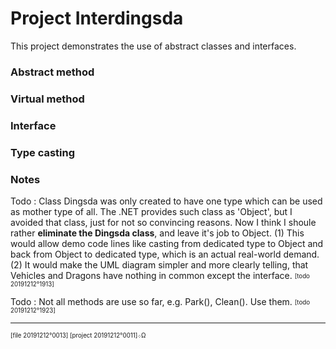 ﻿# Project Interdingsda

This project demonstrates the use of abstract classes and interfaces.

### Abstract method

### Virtual method

### Interface

### Type casting


### Notes

 Todo : Class Dingsda was only created to have one type which can be used
 as mother type of all. The .NET provides such class as 'Object',
 but I avoided that class, just for not so convincing reasons.
 Now I think I shoule rather **eliminate the Dingsda class**,
 and leave it's job to Object.
 (1) This would allow demo code lines like casting from dedicated type
 to Object and back from Object to dedicated type, which is an actual real-world demand.
 (2) It would make the UML diagram simpler and more clearly telling,
  that Vehicles and Dragons have nothing in common except the interface. 
<sub><sup>[todo 20191212°1913]</sup></sub>


 Todo : Not all methods are use so far, e.g. Park(), Clean(). Use them.
<sub><sup>[todo 20191212°1923]</sup></sub>

---
 <sub><sup>[file 20191212°0013] [project 20191212°0011]܀Ω</sup></sub>
